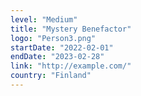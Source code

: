 ```yaml
---
level: "Medium"
title: "Mystery Benefactor"
logo: "Person3.png"
startDate: "2022-02-01"
endDate: "2023-02-28"
link: "http://example.com/"
country: "Finland"
---
```

